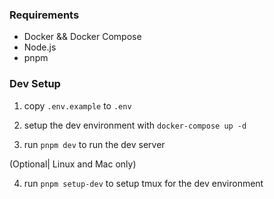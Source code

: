 ### Requirements

- Docker && Docker Compose
- Node.js
- pnpm

### Dev Setup

1. copy `.env.example` to `.env`

2. setup the dev environment with `docker-compose up -d`

3. run `pnpm dev` to run the dev server

(Optional| Linux and Mac only)

4. run `pnpm setup-dev` to setup tmux for the dev environment
